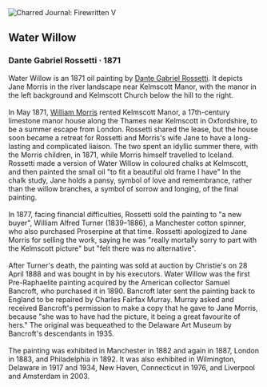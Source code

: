 <div class="artwork-of-the-day">
  <div class="container">
    <div class="img-wrapper">
      <img
        src="https://uploads2.wikiart.org/images/dante-gabriel-rossetti/water-willow-1871.jpg!Large.jpg"
        alt="Charred Journal: Firewritten V" />
    </div>
    <div class="artwork-detail">
      <div class="artwork-origin"> 
        <h2 class="artwork-name">Water Willow</h2>
        <h3 class="artist">
          Dante Gabriel Rossetti
                    ·  1871
        </h3>
      </div>
      <p class="description">
        <span class="artwork-description-text ng-binding" ng-bind-html="viewModel.ArtworkOfTheDay.Description | unsafe">Water Willow is an 1871 oil painting by <a target="_blank" href="/en/dante-gabriel-rossetti">Dante Gabriel Rossetti</a>. It depicts Jane Morris in the river landscape near Kelmscott Manor, with the manor in the left background and Kelmscott Church below the hill to the right.
<br>
<br>In May 1871, <a target="_blank" href="/en/william-morris">William Morris</a> rented Kelmscott Manor, a 17th-century limestone manor house along the Thames near Kelmscott in Oxfordshire, to be a summer escape from London. Rossetti shared the lease, but the house soon became a retreat for Rossetti and Morris's wife Jane to have a long-lasting and complicated liaison. The two spent an idyllic summer there, with the Morris children, in 1871, while Morris himself travelled to Iceland. Rossetti made a version of Water Willow in coloured chalks at Kelmscott, and then painted the small oil "to fit a beautiful old frame I have" In the chalk study, Jane holds a pansy, symbol of love and remembrance, rather than the willow branches, a symbol of sorrow and longing, of the final painting.
<br>
<br>In 1877, facing financial difficulties, Rossetti sold the painting to "a new buyer", William Alfred Turner (1839–1886), a Manchester cotton spinner, who also purchased Proserpine at that time. Rossetti apologized to Jane Morris for selling the work, saying he was "really mortally sorry to part with the Kelmscott picture" but "felt there was no alternative".
<br>
<br>After Turner's death, the painting was sold at auction by Christie's on 28 April 1888 and was bought in by his executors. Water Willow was the first Pre-Raphaelite painting acquired by the American collector Samuel Bancroft, who purchased it in 1890. Bancroft later sent the painting back to England to be repaired by Charles Fairfax Murray. Murray asked and received Bancroft's permission to make a copy that he gave to Jane Morris, because "she was to have had the picture, it being a great favourite of hers." The original was bequeathed to the Delaware Art Museum by Bancroft's descendants in 1935.
<br>
<br>The painting was exhibited in Manchester in 1882 and again in 1887, London in 1883, and Philadelphia in 1892. It was also exhibited in Wilmington, Delaware in 1917 and 1934, New Haven, Connecticut in 1976, and Liverpool and Amsterdam in 2003.</span>
                        <div class="text-shadow-container" ng-show="showShadow" style=""></div>
      </p>
    </div>
  </div>

</div>
